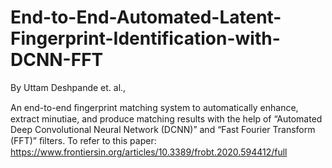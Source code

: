 # End-to-End-Automated-Latent-Fingerprint-Identification-with-DCNN-FFT
By Uttam Deshpande et. al.,







An end-to-end ﬁngerprint matching system to automatically enhance, extract minutiae, and produce matching results with the help of “Automated Deep Convolutional Neural Network (DCNN)” and “Fast Fourier Transform (FFT)” ﬁlters. To refer to this paper: https://www.frontiersin.org/articles/10.3389/frobt.2020.594412/full
